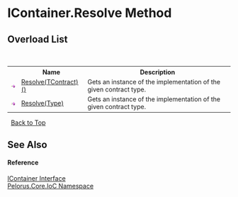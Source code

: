 # IContainer.Resolve Method 
 


## Overload List
&nbsp;<table><tr><th></th><th>Name</th><th>Description</th></tr><tr><td>![Public method](media/pubmethod.gif "Public method")</td><td><a href="24DCBC31">Resolve(TContract)()</a></td><td>
Gets an instance of the implementation of the given contract type.</td></tr><tr><td>![Public method](media/pubmethod.gif "Public method")</td><td><a href="238EE863">Resolve(Type)</a></td><td>
Gets an instance of the implementation of the given contract type.</td></tr></table>&nbsp;
<a href="#icontainer.resolve-method">Back to Top</a>

## See Also


#### Reference
<a href="E534F261">IContainer Interface</a><br /><a href="D77506BC">Pelorus.Core.IoC Namespace</a><br />